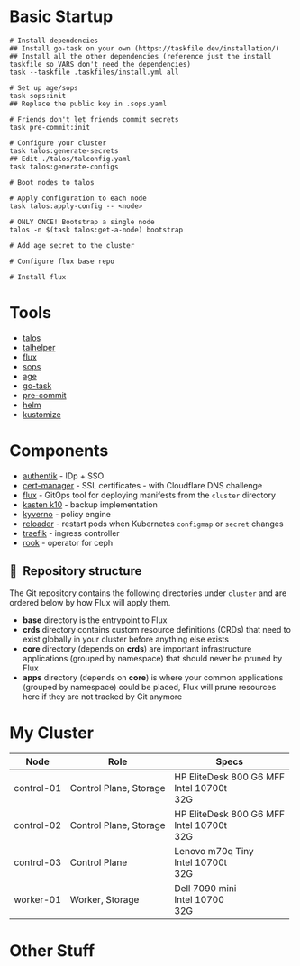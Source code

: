 # Basic Startup
```
# Install dependencies
## Install go-task on your own (https://taskfile.dev/installation/)
## Install all the other dependencies (reference just the install taskfile so VARS don't need the dependencies)
task --taskfile .taskfiles/install.yml all

# Set up age/sops
task sops:init
## Replace the public key in .sops.yaml

# Friends don't let friends commit secrets
task pre-commit:init

# Configure your cluster
task talos:generate-secrets
## Edit ./talos/talconfig.yaml
task talos:generate-configs

# Boot nodes to talos

# Apply configuration to each node
task talos:apply-config -- <node>

# ONLY ONCE! Bootstrap a single node
talos -n $(task talos:get-a-node) bootstrap

# Add age secret to the cluster

# Configure flux base repo

# Install flux

```

# Tools
* [talos](https://talos.dev)
* [talhelper](https://github.com/budimanjojo/talhelper)
* [flux](https://toolkit.fluxcd.io/)
* [sops](https://toolkit.fluxcd.io/guides/mozilla-sops/)
* [age](https://github.com/FiloSottile/age)
* [go-task](https://github.com/go-task/task)
* [pre-commit](https://github.com/pre-commit/pre-commit)
* [helm](https://helm.sh/)
* [kustomize](https://kustomize.io/)

# Components
- [authentik](https://goauthentik.io) - IDp + SSO
- [cert-manager](https://cert-manager.io/) - SSL certificates - with Cloudflare DNS challenge
- [flux](https://toolkit.fluxcd.io/) - GitOps tool for deploying manifests from the `cluster` directory
- [kasten k10](https://www.kasten.io/product/) - backup implementation
- [kyverno](https://kverno.io) - policy engine
- [reloader](https://github.com/stakater/Reloader) - restart pods when Kubernetes `configmap` or `secret` changes
- [traefik](https://traefik.io) - ingress controller
- [rook](https://rook.io) - operator for ceph

## :open_file_folder:&nbsp; Repository structure

The Git repository contains the following directories under `cluster` and are ordered below by how Flux will apply them.

- **base** directory is the entrypoint to Flux
- **crds** directory contains custom resource definitions (CRDs) that need to exist globally in your cluster before anything else exists
- **core** directory (depends on **crds**) are important infrastructure applications (grouped by namespace) that should never be pruned by Flux
- **apps** directory (depends on **core**) is where your common applications (grouped by namespace) could be placed, Flux will prune resources here if they are not tracked by Git anymore

# My Cluster

| Node                                                   | Role                                                  | Specs                                                  |
|--------------------------------------------------------|----------------------------------------------------------|----------------------------------------------------------|
| control-01 | Control Plane, Storage | HP EliteDesk 800 G6 MFF<br />Intel 10700t<br />32G |
| control-02 | Control Plane, Storage | HP EliteDesk 800 G6 MFF<br />Intel 10700t<br />32G |
| control-03 | Control Plane | Lenovo m70q Tiny<br /> Intel 10700t<br />32G |
| worker-01 | Worker, Storage | Dell 7090 mini<br /> Intel 10700<br />32G |

# Other Stuff
